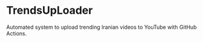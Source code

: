 # TrendsUpLoader
Automated system to upload trending Iranian videos to YouTube with GitHub Actions.
